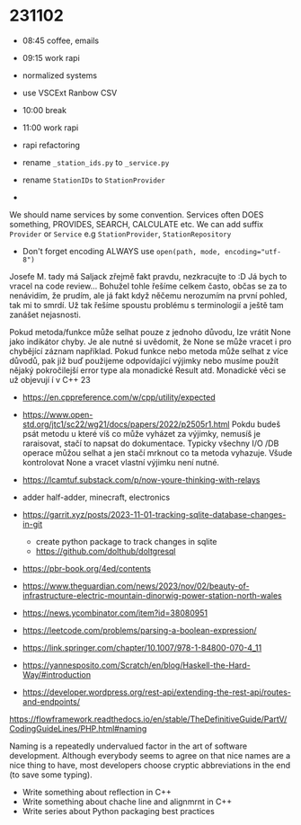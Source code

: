 # 231102

- 08:45 coffee, emails
- 09:15 work rapi
- normalized systems
- use VSCExt Ranbow CSV
- 10:00 break
- 11:00 work rapi

- rapi refactoring
- rename `_station_ids.py` to `_service.py`
- rename `StationIDs` to `StationProvider`
-

We should name services by some convention.
Services often DOES something, PROVIDES, SEARCH, CALCULATE etc.
We can add suffix `Provider` or `Service` e.g `StationProvider`, `StationRepository`

- Don't forget encoding ALWAYS use `open(path, mode, encoding="utf-8")`

Josefe M. tady má Saljack zřejmě fakt pravdu, nezkracujte to :D
Já bych to vracel na code review... Bohužel tohle řešíme celkem často,
občas se za to nenávidím, že prudím, ale já fakt když něčemu nerozumím na první pohled, tak mi to smrdí. Už tak řešíme spoustu problému s terminologií a ještě tam zanášet nejasnosti.

Pokud metoda/funkce může selhat pouze z jednoho důvodu, lze vrátit None jako indikátor chyby.
Je ale nutné si uvědomit, že None se může vracet i pro chybějící záznam například. Pokud
funkce nebo metoda může selhat z více důvodů, pak již buď použijeme odpovídající výjimky nebo
musíme použít nějaký pokročilejší error type ala monadické Result atd.
Monadické věci se už objevují í v C++ 23

- <https://en.cppreference.com/w/cpp/utility/expected>
- <https://www.open-std.org/jtc1/sc22/wg21/docs/papers/2022/p2505r1.html>
Pokdu budeš psát metodu u které víš co může vyházet za výjimky, nemusíš je raraisovat,
stačí to napsat do dokumentace. Typicky všechny I/O /DB operace můžou selhat a jen stačí
mrknout co ta metoda vyhazuje.
Všude kontrolovat None a vracet vlastní výjimku není nutné.

- <https://lcamtuf.substack.com/p/now-youre-thinking-with-relays>
- adder half-adder, minecraft, electronics
- <https://garrit.xyz/posts/2023-11-01-tracking-sqlite-database-changes-in-git>
  - create python package to track changes in sqlite
  - <https://github.com/dolthub/doltgresql>
- <https://pbr-book.org/4ed/contents>

- <https://www.theguardian.com/news/2023/nov/02/beauty-of-infrastructure-electric-mountain-dinorwig-power-station-north-wales>

- <https://news.ycombinator.com/item?id=38080951>

- <https://leetcode.com/problems/parsing-a-boolean-expression/>
- <https://link.springer.com/chapter/10.1007/978-1-84800-070-4_11>
- <https://yannesposito.com/Scratch/en/blog/Haskell-the-Hard-Way/#introduction>
- <https://developer.wordpress.org/rest-api/extending-the-rest-api/routes-and-endpoints/>



https://flowframework.readthedocs.io/en/stable/TheDefinitiveGuide/PartV/CodingGuideLines/PHP.html#naming

Naming is a repeatedly undervalued factor in the art of software development. Although everybody seems to agree on that nice names are a nice thing to have, most developers choose cryptic abbreviations in the end (to save some typing). 

- Write something about reflection in C++
- Write something about chache line and alignmrnt in C++
- Write series about Python packaging best practices
